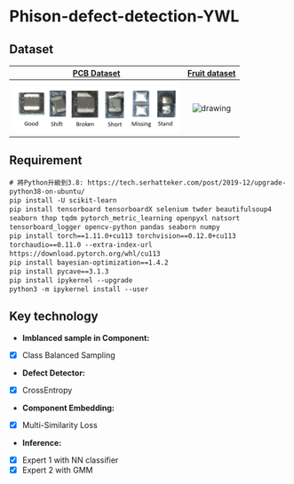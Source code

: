 # Phison-defect-detection-YWL

## Dataset

[**PCB Dataset**](https://github.com/jason211346/Phison-defect-detection-YWL/tree/main/Phison_dataset) |  [**Fruit dataset**](https://github.com/jason211346/Phison-defect-detection-YWL/tree/main/Fruit_dataset)
:-------------------------:|:-------------------------:
<img src="PCB_dataset.png" alt="drawing" width="300"/> |  <img src="fruit_dataset.jpg" alt="drawing" width="295"/>


## Requirement
```
# 將Python升級到3.8: https://tech.serhatteker.com/post/2019-12/upgrade-python38-on-ubuntu/
pip install -U scikit-learn
pip install tensorboard tensorboardX selenium twder beautifulsoup4 seaborn thop tqdm pytorch_metric_learning openpyxl natsort tensorboard_logger opencv-python pandas seaborn numpy
pip install torch==1.11.0+cu113 torchvision==0.12.0+cu113 torchaudio==0.11.0 --extra-index-url https://download.pytorch.org/whl/cu113
pip install bayesian-optimization==1.4.2
pip install pycave==3.1.3
pip install ipykernel --upgrade
python3 -m ipykernel install --user
```

## Key technology
- **Imblanced sample in Component:**
- [x] Class Balanced Sampling
- **Defect Detector:**
- [x] CrossEntropy
- **Component Embedding:**
- [x] Multi-Similarity Loss

- **Inference:**
- [x] Expert 1 with NN classifier
- [x] Expert 2 with GMM
